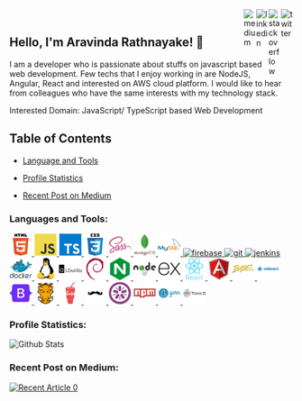 <a href="https://twitter.com/aravindakr95" target="_blank" style='margin-right:10px'>
    <img align="right" src="https://cdn.jsdelivr.net/npm/simple-icons@3.0.1/icons/twitter.svg" alt="twitter" width="22" />
</a>
<a href="https://stackoverflow.com/users/8463556/aravinda-rathnayake" target="_blank" style='margin-right:10px'>
    <img align="right" src="https://cdn.jsdelivr.net/npm/simple-icons@3.0.1/icons/stackoverflow.svg" alt="stackoverflow" width="22" />
</a>
<a href="https://www.linkedin.com/in/aravindakr95/" target="_blank" style='margin-right:10px'>
    <img align="right" src="https://cdn.jsdelivr.net/npm/simple-icons@3.0.1/icons/linkedin.svg" alt="linkedin" width="22" />
</a>
<a href="https://medium.com/@aravindakr95" target="_blank" style='margin-right:10px'>
    <img align="right" src="https://cdn.jsdelivr.net/npm/simple-icons@3.0.1/icons/medium.svg" alt="medium" width="22" />
</a>

## Hello, I'm Aravinda Rathnayake! 👋

I am a developer who is passionate about stuffs on javascript based web development. Few techs that I enjoy working in are NodeJS, Angular, React and interested on AWS cloud platform. I would like to hear from colleagues who have the same interests with my technology stack.

Interested Domain: JavaScript/ TypeScript based Web Development

## Table of Contents
   <!-- START doctoc generated TOC please keep comment here to allow auto update -->
   <!-- DON'T EDIT THIS SECTION, INSTEAD RE-RUN doctoc TO UPDATE -->

- [Language and Tools](#languages-and-tools)
- [Profile Statistics](#profile-statistics)
- [Recent Post on Medium](#recent-post-on-medium)

   <!-- END doctoc generated TOC please keep comment here to allow auto update -->

### Languages and Tools:
<p align="left">
<a href="https://www.w3.org/html/" target="_blank"> <img src="https://raw.githubusercontent.com/devicons/devicon/master/icons/html5/html5-original-wordmark.svg" alt="html5" width="40" height="40"/> </a>
<a href="https://developer.mozilla.org/en-US/docs/Web/JavaScript" target="_blank"> <img src="https://raw.githubusercontent.com/devicons/devicon/master/icons/javascript/javascript-original.svg" alt="javascript" width="40" height="40"/> </a>
<a href="https://www.typescriptlang.org/" target="_blank"> <img src="https://raw.githubusercontent.com/devicons/devicon/master/icons/typescript/typescript-original.svg" alt=“typescript” width="40" height="40"/> </a>
<a href="https://www.w3schools.com/css/" target="_blank"> <img src="https://raw.githubusercontent.com/devicons/devicon/master/icons/css3/css3-original-wordmark.svg" alt="css3" width="40" height="40"/> </a> 
<a href="https://sass-lang.com/" target="_blank"> <img src="https://raw.githubusercontent.com/devicons/devicon/master/icons/sass/sass-original.svg" alt=“sass” width="40" height="40"/> </a>
<a href="https://www.mongodb.com/" target="_blank"> <img src="https://raw.githubusercontent.com/devicons/devicon/master/icons/mongodb/mongodb-original-wordmark.svg" alt="mongodb" width="40" height="40"/> </a>
<a href="https://www.mysql.com/" target="_blank"> <img src="https://raw.githubusercontent.com/devicons/devicon/master/icons/mysql/mysql-original-wordmark.svg" alt="mysql" width="40" height="40"/> </a>
<a href="https://firebase.google.com/" target="_blank"> <img src="https://www.vectorlogo.zone/logos/firebase/firebase-icon.svg" alt="firebase" width="40" height="40"/> </a> 
<a href="https://git-scm.com/" target="_blank"> <img src="https://www.vectorlogo.zone/logos/git-scm/git-scm-icon.svg" alt="git" width="40" height="40"/> </a>
<a href="https://www.jenkins.io" target="_blank"> <img src="https://www.vectorlogo.zone/logos/jenkins/jenkins-icon.svg" alt="jenkins" width="40" height="40"/> </a>
<a href="https://www.docker.com/" target="_blank"> <img src="https://raw.githubusercontent.com/devicons/devicon/master/icons/docker/docker-original-wordmark.svg" alt="docker" width="40" height="40"/> </a>
<a href="https://www.linux.org/" target="_blank"> <img src="https://raw.githubusercontent.com/devicons/devicon/master/icons/linux/linux-original.svg" alt="linux" width="40" height="40"/> </a>
<a href="https://ubuntu.com/" target="_blank"> <img src="https://raw.githubusercontent.com/devicons/devicon/master/icons/ubuntu/ubuntu-plain-wordmark.svg" alt=“ubuntu” width="40" height="40"/> </a>
<a href="https://www.debian.org/" target="_blank"> <img src="https://raw.githubusercontent.com/devicons/devicon/master/icons/debian/debian-original.svg" alt=“debian” width="40" height="40"/> </a>
<a href="https://www.nginx.com" target="_blank"> <img src="https://raw.githubusercontent.com/devicons/devicon/master/icons/nginx/nginx-original.svg" alt="nginx" width="40" height="40"/> </a>
<a href="https://nodejs.org" target="_blank"> <img src="https://raw.githubusercontent.com/devicons/devicon/master/icons/nodejs/nodejs-original-wordmark.svg" alt="nodejs" width="40" height="40"/> </a> 
<a href="https://expressjs.com/" target="_blank"> <img src="https://raw.githubusercontent.com/devicons/devicon/master/icons/express/express-original.svg" alt=“express width="40" height="40"/> </a>
<a href="https://reactjs.org/" target="_blank"> <img src="https://raw.githubusercontent.com/devicons/devicon/master/icons/react/react-original-wordmark.svg" alt="react" width="40" height="40"/> </a>
<a href="https://angular.io/" target="_blank"> <img src="https://raw.githubusercontent.com/devicons/devicon/master/icons/angularjs/angularjs-original.svg" alt=“angular” width="40" height="40"/> </a> 
<a href="https://babeljs.io/" target="_blank"> <img src="https://raw.githubusercontent.com/devicons/devicon/master/icons/babel/babel-original.svg" alt=“babel” width="40" height="40"/> </a>
<a href="https://webpack.js.org" target="_blank"> <img src="https://raw.githubusercontent.com/devicons/devicon/master/icons/webpack/webpack-original-wordmark.svg" alt="webpack" width="40" height="40"/> </a>
<a href="https://getbootstrap.com/" target="_blank"> <img src="https://raw.githubusercontent.com/devicons/devicon/master/icons/bootstrap/bootstrap-plain.svg" alt=“bootstrap” width="40" height="40"/> </a>
<a href="https://gruntjs.com/" target="_blank"> <img src="https://raw.githubusercontent.com/devicons/devicon/master/icons/grunt/grunt-original.svg" alt=“grunt” width="40" height="40"/> </a>
<a href="https://gulpjs.com/" target="_blank"> <img src="https://raw.githubusercontent.com/devicons/devicon/master/icons/gulp/gulp-plain.svg" alt=“gulp” width="40" height="40"/> </a>
<a href="https://handlebarsjs.com/" target="_blank"> <img src="https://raw.githubusercontent.com/devicons/devicon/master/icons/handlebars/handlebars-original.svg" alt=“handlebars” width="40" height="40"/> </a>
<a href="https://jasmine.github.io/" target="_blank"> <img src="https://raw.githubusercontent.com/devicons/devicon/master/icons/jasmine/jasmine-plain.svg" alt=“jasmine” width="40" height="40"/> </a>
<a href="https://www.npmjs.com/" target="_blank"> <img src="https://raw.githubusercontent.com/devicons/devicon/master/icons/npm/npm-original-wordmark.svg" alt=“npm” width="40" height="40"/> </a>
<a href="https://yarnpkg.com/" target="_blank"> <img src="https://raw.githubusercontent.com/devicons/devicon/master/icons/yarn/yarn-original-wordmark.svg" alt=“yarn” width="40" height="40"/> </a>
<a href="https://travis-ci.org/" target="_blank"> <img src="https://raw.githubusercontent.com/devicons/devicon/master/icons/travis/travis-plain-wordmark.svg" alt=“travis” width="40" height="40"/> </a>
</p>

### Profile Statistics:

![Github Stats](https://github-readme-stats.vercel.app/api?username=aravindakr95&show_icons=true)

### Recent Post on Medium:
<a target="_blank" href="https://github-readme-medium-recent-article.vercel.app/medium/@aravindakr95/0"><img src="https://github-readme-medium-recent-article.vercel.app/medium/@aravindakr95/0" alt="Recent Article 0"></a>

